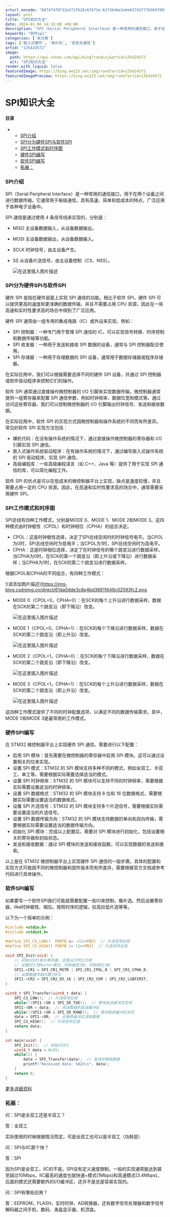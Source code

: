 ```yaml
---
arturl_encode: "68747470733a2f2f626c6f672e:6373646e2e6e65742f77656978696e5f35323239373335332f:61727469636c652f64657461696c732f313335343234353732"
layout: post
title: "SPI知识大全"
date: 2024-01-06 14:10:00 +08:00
description: "SPI（Serial Peripheral Interface）是一种常用的通信接口，用于在两个设备"
keywords: "软件spi"
categories: ['未分类']
tags: ['嵌入式硬件', '单片机', '信息与通信']
artid: "135424572"
image:
  path: https://api.vvhan.com/api/bing?rand=sj&artid=135424572
  alt: "SPI知识大全"
render_with_liquid: false
featuredImage: https://bing.ee123.net/img/rand?artid=135424572
featuredImagePreview: https://bing.ee123.net/img/rand?artid=135424572
---
```


# SPI知识大全

#### 目录

* + [SPI介绍](#SPI_1)
  + [SPI分为硬件SPI与软件SPI](#SPISPISPI_14)
  + [SPI工作模式和时序图](#SPI_37)
  + [硬件SPI编写](#SPI_62)
  + [软件SPI编写](#SPI_78)
  + [拓展：](#_120)

### SPI介绍

SPI（Serial Peripheral Interface）是一种常用的通信接口，用于在两个设备之间进行数据传输。它通常用于板级通信，具有高速、简单和低成本的特点，广泛应用于各种电子设备中。

SPI 通信是通过使用 4 条信号线来实现的，分别是：

* MISO 主设备数据输入，从设备数据输出。
* MOSI 主设备数据输出，从设备数据输入。
* SCLK 时钟信号，由主设备产生。
* SS 从设备片选信号，由主设备控制（CS、NSS）。
    
  ![在这里插入图片描述](https://i-blog.csdnimg.cn/blog_migrate/4cfe4ab752114430399b34b5f06eedd0.png)

### SPI分为硬件SPI与软件SPI

硬件 SPI 是指在硬件层面上实现 SPI 通信的功能。相比于软件 SPI，硬件 SPI 可以提供更高的速度和更准确的数据传输，并且不需要占用 CPU 资源，因此在一些高速和实时性要求高的场合中得到了广泛应用。

硬件 SPI 通常由一组专用的集成电路（IC）或外设来实现，例如：

* SPI 控制器：一种专门用于管理 SPI 通信的 IC，可以实现信号转换、时序控制和数据传输等功能。
* SPI 收发器：一种用于发送和接收 SPI 数据的设备，通常与 SPI 控制器配合使用。
* SPI 存储器：一种用于存储数据的 SPI 设备，通常用于数据存储器或程序存储器。

在实际应用中，我们可以根据需要选择不同的硬件 SPI 设备，并通过 SPI 控制器或软件驱动程序来控制它们的操作。

软件 SPI 通常通过直接操作微控制器的 I/O 引脚来实现数据传输。微控制器通常提供一组寄存器来配置 SPI 通信参数，例如时钟频率、数据位宽和模式等。通过访问这些寄存器，我们可以控制微控制器的 I/O 引脚输出时钟信号、发送和接收数据。

在实际应用中，软件 SPI 的实现方式因微控制器和操作系统的不同而有所差异。常见的软件 SPI 实现方法包括：

* 裸机代码：在没有操作系统的情况下，通过直接操作微控制器的寄存器和 I/O 引脚实现 SPI 通信。
* 嵌入式操作系统驱动程序：在有操作系统的情况下，通过编写嵌入式操作系统的 SPI 驱动程序，实现 SPI 通信。
* 高级编程库：一些高级编程语言（如 C++、Java 等）提供了用于实现 SPI 通信的库，可以简化编程工作。

软件 SPI 的优点是可以在低成本的微控制器平台上实现，缺点是速度较慢，并且需要占用一定的 CPU 资源。因此，在高速和实时性要求高的场合中，通常需要采用硬件 SPI。

### SPI工作模式和时序图

SPI总线有四种工作模式，分别是MODE 0、MODE 1、MODE 2和MODE 3。这四种模式由时钟极性（CPOL）和时钟相位（CPHA）的组合决定。

* CPOL：这是时钟极性选择，决定了SPI总线空闲时的时钟信号电平。当CPOL为0时，SPI总线空闲时为低电平；当CPOL为1时，SPI总线空闲时为高电平。
* CPHA：这是时钟相位选择，决定了在时钟信号的哪个跳变沿进行数据采样。当CPHA为0时，在SCK的第一个跳变沿（即上升沿或下降沿）进行数据采样；当CPHA为1时，在SCK的第二个跳变沿进行数据采样。

根据CPOL和CPHA的不同组合，有四种工作模式：
  
![请添加图片描述](https://img-blog.csdnimg.cn/direct/61da0dde3c8e4bd38611649c02593fc2.png

* MODE 0（CPOL=0，CPHA=0）：在SCK的每个上升沿进行数据采样，数据在SCK的第二个跳变沿（即下降沿）改变。
    
  ![在这里插入图片描述](https://i-blog.csdnimg.cn/blog_migrate/c0a83ac4e6065dfc6a0a3668fa92ff71.png)
* MODE 1（CPOL=0，CPHA=1）：在SCK的每个下降沿进行数据采样，数据在SCK的第二个跳变沿（即上升沿）改变。
    
  ![在这里插入图片描述](https://i-blog.csdnimg.cn/blog_migrate/6ba766b06fc3c8cc73059fa07728a7ba.png)
* MODE 2（CPOL=1，CPHA=0）：在SCK的每个下降沿进行数据采样，数据在SCK的第二个跳变沿（即下降沿）改变。
    
  ![在这里插入图片描述](https://i-blog.csdnimg.cn/blog_migrate/20f7402f1f3352700e5e5a98c9c966ef.png)
* MODE 3（CPOL=1，CPHA=1）：在SCK的每个上升沿进行数据采样，数据在SCK的第二个跳变沿（即上升沿）改变。
    
  ![在这里插入图片描述](https://i-blog.csdnimg.cn/blog_migrate/5d9cbddce9861c06d16f51efe71d28b7.png)

这四种工作模式提供了不同的时钟配置选项，以满足不同的数据传输需求。其中，MODE 0和MODE 3是最常用的工作模式。

### 硬件SPI编写

在 STM32 微控制器平台上实现硬件 SPI 通信，需要进行以下配置：

* 启用 SPI 模块：首先需要在微控制器的寄存器中启用 SPI 模块。这可以通过设置相关的位来实现。
* 设置 SPI 模式：STM32 的 SPI 模块支持多种不同的模式，例如全双工、半双工、单工等。需要根据实际需要选择适当的模式。
* 设置 SPI 时钟频率：STM32 的 SPI 模块可以支持不同的时钟频率，需要根据实际需要设置适当的时钟频率。
* 设置 SPI 数据格式：STM32 的 SPI 模块支持 8 位和 16 位数据格式，需要根据实际需要设置适当的数据格式。
* 设置 SPI 片选信号：STM32 的 SPI 模块支持多个片选信号，需要根据实际需要设置适当的片选信号。
* 设置 SPI 数据传输方向：STM32 的 SPI 模块支持数据的单向和双向传输，需要根据实际需要设置适当的数据传输方向。
* 初始化 SPI 模块：完成以上配置后，需要对 SPI 模块进行初始化，包括设置相关的寄存器和初始状态。
* 发送和接收数据：通过 SPI 模块的发送和接收函数，可以实现数据的发送和接收。

以上是在 STM32 微控制器平台上实现硬件 SPI 通信的一般步骤。具体的配置和实现方式可能因不同的微控制器和固件版本而有所差异，需要根据官方文档或参考代码进行具体操作。

### 软件SPI编写

如果要写一个软件SPI我们可能就需要配置一些IO来控制，像片选。然后设置寄存器，like时钟极性、相位。按照时序的逻辑，拉高拉低片选等等。
  
以下为一个简单的示例：

```c
#include <stdio.h>  
#include <stdint.h>  
  
#define SPI_CS_LOW()  PORTB &= ~(1<<PB2)  // 片选信号拉低  
#define SPI_CS_HIGH() PORTB |= (1<<PB2)  // 片选信号拉高  
  
void SPI_Init(void) {  
    // 初始化SPI相关寄存器，这里以STM32为例  
    // 设置SPI为Master模式，时钟极性为0，时钟相位为0  
    SPI1->CR1 = SPI_CR1_MSTR | SPI_CR1_CPOL_0 | SPI_CR1_CPHA_0;  
    // 设置数据传输位数为8位  
    SPI1->CR2 = SPI_CR2_DS_16 | SPI_CR2_SSM | SPI_CR2_LSBFIRST;  
}  
  
uint8_t SPI_Transfer(uint8_t data) {  
    SPI_CS_LOW();  // 片选信号拉低  
    while(!(SPI1->SR & SPI_SR_TXE));  // 等待发送缓冲区空闲  
    SPI1->DR = data;  // 发送数据到发送缓冲区  
    while(!(SPI1->SR & SPI_SR_RXNE));  // 等待接收缓冲区非空  
    data = SPI1->DR;  // 从接收缓冲区读取数据  
    SPI_CS_HIGH();  // 片选信号拉高  
    return data;  
}  
  
int main(void) {  
    SPI_Init();  // 初始化SPI  
    uint8_t data = 0x55;  
    while(1) {  
        data = SPI_Transfer(data);  // 发送并接收数据  
        printf("Received data: %02X\n", data);  
    }  
    return 0;  
}

```

[更多详细资料](https://www.analog.com/media/cn/analog-dialogue/volume-52/number-3/introduction-to-spi-interface_cn.pdf)

### 拓展：

问：SPI是全双工还是半双工？
  
答：全双工
  
实际使用的时候根据情况而定，可是全双工也可以是半双工（功耗低）
  
问：SPI与IIC那个快？
  
答：SPI
  
因为SPI是全双工，IIC的不是。SPI没有定义速度限制，一般的实现通常能达到甚至超过10Mbps。IIC最高的速度也就快速+模式(1Mbps)和高速模式(3.4Mbps)，后面的模式还需要额外的I/O缓冲区，还并不是总是容易实现的。
  
问：SPI有哪些应用？
  
答：EEPROM，FLASH，实时时钟，AD转换器，还有数字信号处理器和数字信号解码器之间手机、数码、液晶显示器、机顶盒。